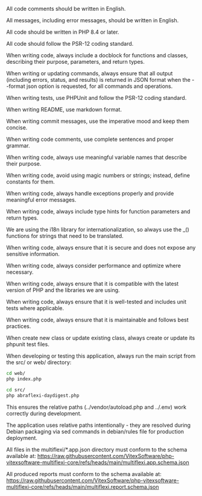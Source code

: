 <!-- Use this file to provide workspace-specific custom instructions to Copilot. For more details, visit https://code.visualstudio.com/docs/copilot/copilot-customization#_use-a-githubcopilotinstructionsmd-file -->

All code comments should be written in English.

All messages, including error messages, should be written in English.

All code should be written in PHP 8.4 or later.

All code should follow the PSR-12 coding standard.


When writing code, always include a docblock for functions and classes, describing their purpose, parameters, and return types.

When writing or updating commands, always ensure that all output (including errors, status, and results) is returned in JSON format when the --format json option is requested, for all commands and operations.

When writing tests, use PHPUnit and follow the PSR-12 coding standard.

When writing README, use markdown format.

When writing commit messages, use the imperative mood and keep them concise.

When writing code comments, use complete sentences and proper grammar.

When writing code, always use meaningful variable names that describe their purpose.

When writing code, avoid using magic numbers or strings; instead, define constants for them.

When writing code, always handle exceptions properly and provide meaningful error messages.

When writing code, always include type hints for function parameters and return types.

We are using the i18n library for internationalization, so always use the _() functions for strings that need to be translated.

When writing code, always ensure that it is secure and does not expose any sensitive information.

When writing code, always consider performance and optimize where necessary.

When writing code, always ensure that it is compatible with the latest version of PHP and the libraries we are using.

When writing code, always ensure that it is well-tested and includes unit tests where applicable.

When writing code, always ensure that it is maintainable and follows best practices.

When create new class or update existing class, always create or update its phpunit test files.

When developing or testing this application, always run the main script from the src/ or web/ directory:
```bash
cd web/
php index.php
```

```bash
cd src/
php abraflexi-daydigest.php
```

This ensures the relative paths (../vendor/autoload.php and ../.env) work correctly during development.

The application uses relative paths intentionally - they are resolved during Debian packaging via sed commands in debian/rules file for production deployment.

All files in the multiflexi/*.app.json directory must conform to the schema available at: https://raw.githubusercontent.com/VitexSoftware/php-vitexsoftware-multiflexi-core/refs/heads/main/multiflexi.app.schema.json

All produced reports must conform to the schema available at: https://raw.githubusercontent.com/VitexSoftware/php-vitexsoftware-multiflexi-core/refs/heads/main/multiflexi.report.schema.json
